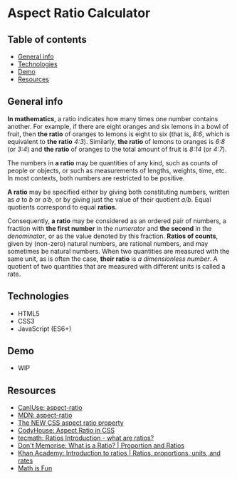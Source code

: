 # Aspect Ratio Calculator

## Table of contents
* [General info](#general-info)
* [Technologies](#technologies)
* [Demo](#demo)
* [Resources](#resources)

## General info

**In mathematics**, a ratio indicates how many times one number contains another. For example, if there are eight oranges and six lemons in a bowl of fruit, then **the ratio** of oranges to lemons is eight to six (that is, _8∶6_, which is equivalent to **the ratio** _4∶3_). Similarly, **the ratio** of lemons to oranges is _6∶8_ (or _3∶4_) and **the ratio** of oranges to the total amount of fruit is _8∶14_ (or _4∶7_).

The numbers in **a ratio** may be quantities of any kind, such as counts of people or objects, or such as measurements of lengths, weights, time, etc. In most contexts, both numbers are restricted to be positive.

**A ratio** may be specified either by giving both constituting numbers, written as _a_ to _b_ or _a∶b_, or by giving just the value of their quotient _a/b_. Equal quotients correspond to equal **ratios**.

Consequently, **a ratio** may be considered as an ordered pair of numbers, a fraction with **the first number** in the _numerator_ and **the second** in the _denominator_, or as the value denoted by this fraction. **Ratios of counts**, given by (non-zero) natural numbers, are rational numbers, and may sometimes be natural numbers. When two quantities are measured with the same unit, as is often the case, **their ratio** is _a dimensionless number_. A quotient of two quantities that are measured with different units is called a rate.

## Technologies

* HTML5
* CSS3
* JavaScript (ES6+)

## Demo

- WIP

## Resources
- [CanIUse: aspect-ratio](https://caniuse.com/?search=aspect-ratio)
- [MDN: aspect-ratio](https://developer.mozilla.org/en-US/docs/Web/CSS/aspect-ratio)
- [The NEW CSS aspect ratio property](https://www.youtube.com/watch?v=ypxZAfArxyU)
- [CodyHouse: Aspect Ratio in CSS](https://www.youtube.com/watch?v=LuIHEev-yVg)
- [tecmath: Ratios Introduction - what are ratios?](https://www.youtube.com/watch?v=puku5vUCOcE)
- [Don't Memorise: What is a Ratio? | Proportion and Ratios](https://www.youtube.com/watch?v=B4_T6-rc35Y)
- [Khan Academy: Introduction to ratios | Ratios, proportions, units, and rates](https://www.youtube.com/watch?v=HpdMJaKaXXc)
- [Math is Fun](https://www.mathsisfun.com/numbers/ratio.html)
